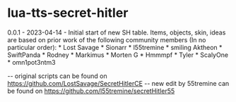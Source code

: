 # lua-tts-secret-hitler

0.0.1 - 2023-04-14
	- Initial start of new SH table. Items, objects, skin, ideas are based on prior work of the following
	  community members (In no particular order):
	  * Lost Savage
	  * Sionarr
	  * l55tremine
      * smiling Aktheon
	  * SwiftPanda
	  * Rodney
	  * Markimus
	  * Morten G
	  * Hmmmpf
	  * Tyler
      * ScalyOne
	  * omn1pot3ntm3

-- original scripts can be found on https://github.com/LostSavage/SecretHitlerCE
-- new edit by 55tremine can be found on https://github.com/l55tremine/secretHitler55
